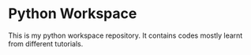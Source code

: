 Python Workspace
===========

This is my python workspace repository. It contains codes mostly learnt from different tutorials.
